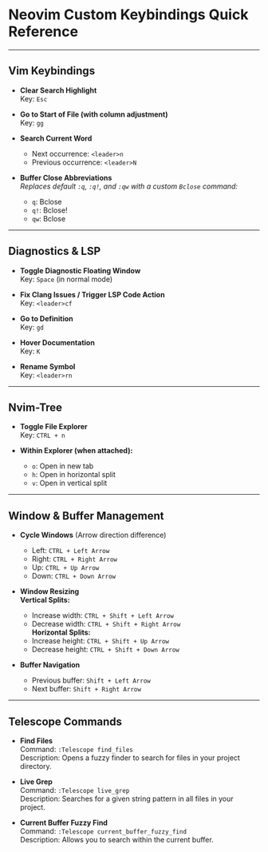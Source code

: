 # Neovim Custom Keybindings Quick Reference

---

## Vim Keybindings

- **Clear Search Highlight**  
  Key: `Esc`

- **Go to Start of File (with column adjustment)**  
  Key: `gg`

- **Search Current Word**  
  - Next occurrence: `<leader>n`  
  - Previous occurrence: `<leader>N`

- **Buffer Close Abbreviations**  
  *Replaces default `:q`, `:q!`, and `:qw` with a custom `Bclose` command:*  
  - `q`: Bclose  
  - `q!`: Bclose!  
  - `qw`: Bclose

---

## Diagnostics & LSP

- **Toggle Diagnostic Floating Window**  
  Key: `Space` (in normal mode)

- **Fix Clang Issues / Trigger LSP Code Action**  
  Key: `<leader>cf`

- **Go to Definition**  
  Key: `gd`

- **Hover Documentation**  
  Key: `K`

- **Rename Symbol**  
  Key: `<leader>rn`

---

## Nvim-Tree

- **Toggle File Explorer**  
  Key: `CTRL + n`

- **Within Explorer (when attached):**
  - `o`: Open in new tab  
  - `h`: Open in horizontal split  
  - `v`: Open in vertical split

---

## Window & Buffer Management

- **Cycle Windows** (Arrow direction difference)  
  - Left: `CTRL + Left Arrow`  
  - Right: `CTRL + Right Arrow`  
  - Up: `CTRL + Up Arrow`  
  - Down: `CTRL + Down Arrow`

- **Window Resizing**  
  **Vertical Splits:**  
  - Increase width: `CTRL + Shift + Left Arrow`  
  - Decrease width: `CTRL + Shift + Right Arrow`  
  **Horizontal Splits:**  
  - Increase height: `CTRL + Shift + Up Arrow`  
  - Decrease height: `CTRL + Shift + Down Arrow`

- **Buffer Navigation**  
  - Previous buffer: `Shift + Left Arrow`  
  - Next buffer: `Shift + Right Arrow`

---

## Telescope Commands

- **Find Files**  
  Command: `:Telescope find_files`  
  Description: Opens a fuzzy finder to search for files in your project directory.

- **Live Grep**  
  Command: `:Telescope live_grep`  
  Description: Searches for a given string pattern in all files in your project.

- **Current Buffer Fuzzy Find**  
  Command: `:Telescope current_buffer_fuzzy_find`  
  Description: Allows you to search within the current buffer.

